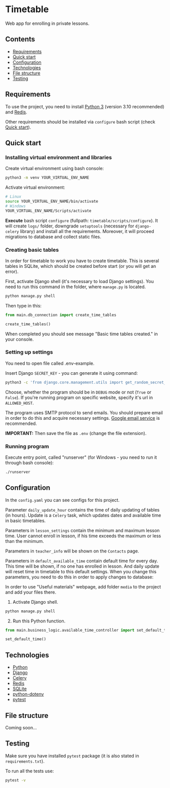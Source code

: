 # Timetable

Web app for enrolling in private lessons.

## Contents

- [Requirements](#requirements)
- [Quick start](#quick-start)
- [Configuration](#configuration)
- [Technologies](#technologies)
- [File structure](#file-structure)
- [Testing](#testing)

## Requirements

To use the project, you need to install [Python 3](https://www.python.org/downloads/) (version 3.10 recommended) and
[Redis](https://redis.io/docs/getting-started/).

Other requirements should be installed via `configure` bash script (check [Quick start](#quick-start)).

## Quick start

### Installing virtual environment and libraries

Create virtual environment using bash console:

```bash
python3 -m venv YOUR_VIRTUAL_ENV_NAME
```

Activate virtual environment:

```bash
# Linux
source YOUR_VIRTUAL_ENV_NAME/bin/activate
# Windows
YOUR_VIRTUAL_ENV_NAME/Scripts/activate
```

**Execute** bash script `configure` (fullpath: `timetable/scripts/configure`).
It will create `logs/` folder, downgrade `setuptools` (necessary for `django-celery` library)
and install all the requirements. Moreover, it will proceed migrations to database and collect static files.

### Creating basic tables

In order for timetable to work you have to create timetable. This is several tables in SQLite, which should
be created before start (or you will get an error).

First, activate Django shell (it's necessary to load Django settings). You need to run this command in the
folder, where `manage.py` is located.

```bash
python manage.py shell
```

Then type in this:

```python
from main.db_connection import create_time_tables

create_time_tables()
```

When completed you should see message "Basic time tables created." in your console.

### Setting up settings

You need to open file called .env-example.

Insert Django `SECRET_KEY` - you can generate it using command:

```bash
python3 -c 'from django.core.management.utils import get_random_secret_key; print(get_random_secret_key())'
```

Choose, whether the program should be in `DEBUG` mode or not (`True` or `False`).
If you're running program on specific website, specify it's url in `ALLOWED_HOST`.

The program uses SMTP protocol to send emails.
You should prepare email in order to do this and acquire necessary settings.
[Google email service](https://support.google.com/a/answer/176600?hl=en) is recommended.

**IMPORTANT:**
Then save the file as `.env` (change the file extension).

### Running program

Execute entry point, called "runserver" (for Windows - you need to run it through bash console):

```bash
./runserver
```

## Configuration

In the `config.yaml` you can see configs for this project.

Parameter `daily_update_hour` contains the time of daily updating of tables (in hours). Update is a
`Celery` task, which updates dates and available time in basic timetables.

Parameters in `lesson_settings` contain the minimum and maximum lesson time. User cannot enroll in
lesson, if his time exceeds the maximum or less than the minimum.

Parameters in `teacher_info` will be shown on the `Contacts` page.

Parameters in `default_available_time` contain default time for every day. This time will be shown, if
no one has enrolled in lesson. And daily update will reset time in timetable to this default settings.
When you change this parameters, you need to do this in order to apply changes to database:

In order to use "Useful materials" webpage, add folder `media` to the project and 
add your files there.

1. Activate Django shell.
```bash
python manage.py shell
```

2. Run this Python function.
```python
from main.business_logic.available_time_controller import set_default_time

set_default_time()
```

## Technologies

- [Python](https://www.python.org/)
- [Django](https://www.djangoproject.com/)
- [Celery](https://docs.celeryq.dev/en/stable/)
- [Redis](https://redis.io/)
- [SQLite](https://www.sqlite.org/index.html)
- [python-dotenv](https://github.com/theskumar/python-dotenv)
- [pytest](https://github.com/pytest-dev/pytest/)

## File structure

Coming soon...

## Testing

Make sure you have installed `pytest` package (it is also stated in `requirements.txt`).

To run all the tests use:

```bash
pytest -v
```